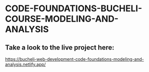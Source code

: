 # CODE-FOUNDATIONS-BUCHELI-COURSE-MODELING-AND-ANALYSIS

## Take a look to the live project here:
https://bucheli-web-development-code-foundations-modeling-and-analysis.netlify.app/

